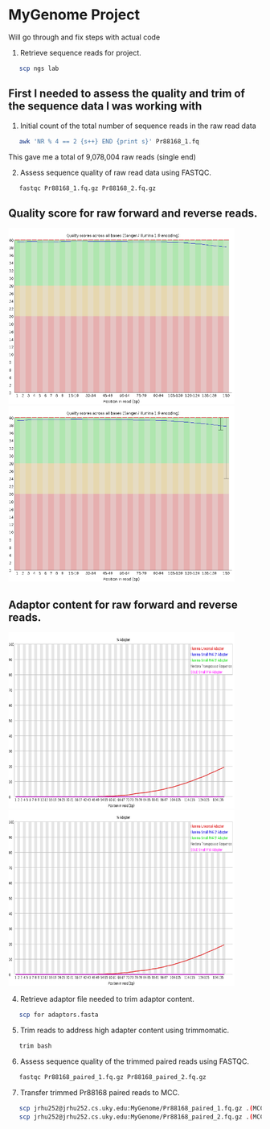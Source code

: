# MyGenome Project

Will go through and fix steps with actual code

1. Retrieve sequence reads for project.
```bash
   scp ngs lab 
```
## First I needed to assess the quality and trim of the sequence data I was working with

1. Initial count of the total number of sequence reads in the raw read data
```bash
   awk 'NR % 4 == 2 {s++} END {print s}' Pr88168_1.fq
```
This gave me a total of 9,078,004 raw reads (single end)

2. Assess sequence quality of raw read data using FASTQC.
```bash
   fastqc Pr88168_1.fq.gz Pr88168_2.fq.gz
```
<h2>Quality score for raw forward and reverse reads.</h2>
<p float="middle">
   <img src="images/raw_forward_qual.png" width="450" height="350">
   <img src="images/raw_reverse_qual.png" width="450" height="350">
</p>
<h2>Adaptor content for raw forward and reverse reads.</h2>
<p float="middle">
   <img src="images/raw_foward_adapt.png" width="450" height="350">
   <img src="images/raw_reverse_adapt.png" width="450" height="350">
</p>

4. Retrieve adaptor file needed to trim adaptor content.
```bash
   scp for adaptors.fasta
```
5. Trim reads to address high adapter content using trimmomatic.
```bash
   trim bash
```
6. Assess sequence quality of the trimmed paired reads using FASTQC.
```bash
   fastqc Pr88168_paired_1.fq.gz Pr88168_paired_2.fq.gz
```

7. Transfer trimmed Pr88168 paired reads to MCC.
```bash
   scp jrhu252@jrhu252.cs.uky.edu:MyGenome/Pr88168_paired_1.fq.gz .(MCC/jrhu252 Directory)
   scp jrhu252@jrhu252.cs.uky.edu:MyGenome/Pr88168_paired_2.fq.gz .(MCC/jrhu252 Directory)
```

